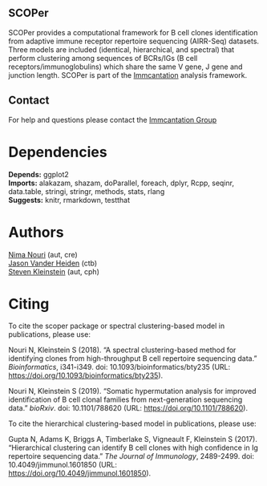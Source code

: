 SCOPer
-------------------------------------------------------------------------------

SCOPer provides a computational framework for B cell clones identification
from adaptive immune receptor repertoire sequencing (AIRR-Seq) datasets. 
Three models are included (identical, hierarchical, and spectral) 
that perform clustering among sequences of BCRs/IGs (B cell receptors/immunoglobulins) 
which share the same V gene, J gene and junction length. SCOPer is part of the 
[Immcantation](http://immcantation.readthedocs.io) analysis framework.

Contact
-------------------------------------------------------------------------------

For help and questions please contact the [Immcantation Group](mailto:immcantation@googlegroups.com)


# Dependencies

**Depends:** ggplot2  
**Imports:** alakazam, shazam, doParallel, foreach, dplyr, Rcpp, seqinr, data.table, stringi, stringr, methods, stats, rlang  
**Suggests:** knitr, rmarkdown, testthat


# Authors

[Nima Nouri](mailto:nima.nouri@yale.edu) (aut, cre)  
[Jason Vander Heiden](mailto:jason.vanderheiden@yale.edu) (ctb)  
[Steven Kleinstein](mailto:steven.kleinstein@yale.edu) (aut, cph)


# Citing


To cite the scoper package or spectral clustering-based model in
publications, please use:

Nouri N, Kleinstein S (2018). “A spectral clustering-based method for
identifying clones from high-throughput B cell repertoire sequencing
data.” _Bioinformatics_, i341-i349. doi:
10.1093/bioinformatics/bty235 (URL:
https://doi.org/10.1093/bioinformatics/bty235).

Nouri N, Kleinstein S (2019). “Somatic hypermutation analysis for
improved identification of B cell clonal families from
next-generation sequencing data.” _bioRxiv_. doi: 10.1101/788620
(URL: https://doi.org/10.1101/788620).

To cite the hierarchical clustering-based model in publications,
please use:

Gupta N, Adams K, Briggs A, Timberlake S, Vigneault F, Kleinstein S
(2017). “Hierarchical clustering can identify B cell clones with high
confidence in Ig repertoire sequencing data.” _The Journal of
Immunology_, 2489-2499. doi: 10.4049/jimmunol.1601850 (URL:
https://doi.org/10.4049/jimmunol.1601850).


